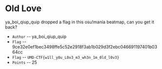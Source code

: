 # Old Love
ya_boi_qiup_quip dropped a flag in this osu!mania beatmap, can you get it back?

* `Author` -- ya_boi_qiup_quip
* `Flag` -- 9ce32e0ef1bec3498ffe5c52e2918f3ab1b029d3f2ebc046691197401b0364cc
* `Flag` -- `UMD-CTF{w1ll_y0u_L0v3_m3_wh3n_1m_0ld_l0v3}`
* `Points` -- 25


